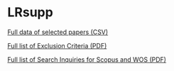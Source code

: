 # LRsupp



[Full data of selected papers (CSV)](https://github.com/1309928130/LRsupp/blob/main/Full%20data%20of%20final%20selected%20papers%2020241024.csv)

[Full list of Exclusion Criteria (PDF)]([https://github.com/1309928130/LRsupp/blob/main/Full%20data%20of%20final%20selected%20papers%2020241024.csv](https://github.com/1309928130/LRsupp/blob/main/Full%20list%20of%20Exclusion%20Criteria%2020241024.pdf))

[Full list of Search Inquiries for Scopus and WOS (PDF)]([https://github.com/1309928130/LRsupp/blob/main/Full%20data%20of%20final%20selected%20papers%2020241024.csv](https://github.com/1309928130/LRsupp/blob/main/Full%20list%20of%20Search%20Inquiries%20for%20Scopus%20and%20WOS%2020241025.pdf))
